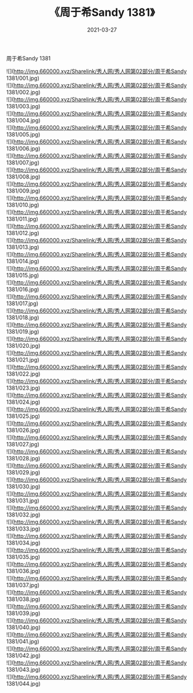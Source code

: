 ﻿---
layout: post
title:  《周于希Sandy 1381》
date:   2021-03-27
img: http://img.660000.xyz/Sharelink/秀人网/秀人网第02部分/周于希Sandy 1381/000.jpg
categories: [美女, 清纯, 唯美]
---

周于希Sandy 1381

  ![](http://img.660000.xyz/Sharelink/秀人网/秀人网第02部分/周于希Sandy 1381/001.jpg) <br> ![](http://img.660000.xyz/Sharelink/秀人网/秀人网第02部分/周于希Sandy 1381/002.jpg) <br> ![](http://img.660000.xyz/Sharelink/秀人网/秀人网第02部分/周于希Sandy 1381/003.jpg) <br> ![](http://img.660000.xyz/Sharelink/秀人网/秀人网第02部分/周于希Sandy 1381/004.jpg) <br> ![](http://img.660000.xyz/Sharelink/秀人网/秀人网第02部分/周于希Sandy 1381/005.jpg) <br> ![](http://img.660000.xyz/Sharelink/秀人网/秀人网第02部分/周于希Sandy 1381/006.jpg) <br> ![](http://img.660000.xyz/Sharelink/秀人网/秀人网第02部分/周于希Sandy 1381/007.jpg) <br> ![](http://img.660000.xyz/Sharelink/秀人网/秀人网第02部分/周于希Sandy 1381/008.jpg) <br> ![](http://img.660000.xyz/Sharelink/秀人网/秀人网第02部分/周于希Sandy 1381/009.jpg) <br> ![](http://img.660000.xyz/Sharelink/秀人网/秀人网第02部分/周于希Sandy 1381/010.jpg) <br> ![](http://img.660000.xyz/Sharelink/秀人网/秀人网第02部分/周于希Sandy 1381/011.jpg) <br> ![](http://img.660000.xyz/Sharelink/秀人网/秀人网第02部分/周于希Sandy 1381/012.jpg) <br> ![](http://img.660000.xyz/Sharelink/秀人网/秀人网第02部分/周于希Sandy 1381/013.jpg) <br> ![](http://img.660000.xyz/Sharelink/秀人网/秀人网第02部分/周于希Sandy 1381/014.jpg) <br> ![](http://img.660000.xyz/Sharelink/秀人网/秀人网第02部分/周于希Sandy 1381/015.jpg) <br> ![](http://img.660000.xyz/Sharelink/秀人网/秀人网第02部分/周于希Sandy 1381/016.jpg) <br> ![](http://img.660000.xyz/Sharelink/秀人网/秀人网第02部分/周于希Sandy 1381/017.jpg) <br> ![](http://img.660000.xyz/Sharelink/秀人网/秀人网第02部分/周于希Sandy 1381/018.jpg) <br> ![](http://img.660000.xyz/Sharelink/秀人网/秀人网第02部分/周于希Sandy 1381/019.jpg) <br> ![](http://img.660000.xyz/Sharelink/秀人网/秀人网第02部分/周于希Sandy 1381/020.jpg) <br> ![](http://img.660000.xyz/Sharelink/秀人网/秀人网第02部分/周于希Sandy 1381/021.jpg) <br> ![](http://img.660000.xyz/Sharelink/秀人网/秀人网第02部分/周于希Sandy 1381/022.jpg) <br> ![](http://img.660000.xyz/Sharelink/秀人网/秀人网第02部分/周于希Sandy 1381/023.jpg) <br> ![](http://img.660000.xyz/Sharelink/秀人网/秀人网第02部分/周于希Sandy 1381/024.jpg) <br> ![](http://img.660000.xyz/Sharelink/秀人网/秀人网第02部分/周于希Sandy 1381/025.jpg) <br> ![](http://img.660000.xyz/Sharelink/秀人网/秀人网第02部分/周于希Sandy 1381/026.jpg) <br> ![](http://img.660000.xyz/Sharelink/秀人网/秀人网第02部分/周于希Sandy 1381/027.jpg) <br> ![](http://img.660000.xyz/Sharelink/秀人网/秀人网第02部分/周于希Sandy 1381/028.jpg) <br> ![](http://img.660000.xyz/Sharelink/秀人网/秀人网第02部分/周于希Sandy 1381/029.jpg) <br> ![](http://img.660000.xyz/Sharelink/秀人网/秀人网第02部分/周于希Sandy 1381/030.jpg) <br> ![](http://img.660000.xyz/Sharelink/秀人网/秀人网第02部分/周于希Sandy 1381/031.jpg) <br> ![](http://img.660000.xyz/Sharelink/秀人网/秀人网第02部分/周于希Sandy 1381/032.jpg) <br> ![](http://img.660000.xyz/Sharelink/秀人网/秀人网第02部分/周于希Sandy 1381/033.jpg) <br> ![](http://img.660000.xyz/Sharelink/秀人网/秀人网第02部分/周于希Sandy 1381/034.jpg) <br> ![](http://img.660000.xyz/Sharelink/秀人网/秀人网第02部分/周于希Sandy 1381/035.jpg) <br> ![](http://img.660000.xyz/Sharelink/秀人网/秀人网第02部分/周于希Sandy 1381/036.jpg) <br> ![](http://img.660000.xyz/Sharelink/秀人网/秀人网第02部分/周于希Sandy 1381/037.jpg) <br> ![](http://img.660000.xyz/Sharelink/秀人网/秀人网第02部分/周于希Sandy 1381/038.jpg) <br> ![](http://img.660000.xyz/Sharelink/秀人网/秀人网第02部分/周于希Sandy 1381/039.jpg) <br> ![](http://img.660000.xyz/Sharelink/秀人网/秀人网第02部分/周于希Sandy 1381/040.jpg) <br> ![](http://img.660000.xyz/Sharelink/秀人网/秀人网第02部分/周于希Sandy 1381/041.jpg) <br> ![](http://img.660000.xyz/Sharelink/秀人网/秀人网第02部分/周于希Sandy 1381/042.jpg) <br> ![](http://img.660000.xyz/Sharelink/秀人网/秀人网第02部分/周于希Sandy 1381/043.jpg) <br> ![](http://img.660000.xyz/Sharelink/秀人网/秀人网第02部分/周于希Sandy 1381/044.jpg) <br>